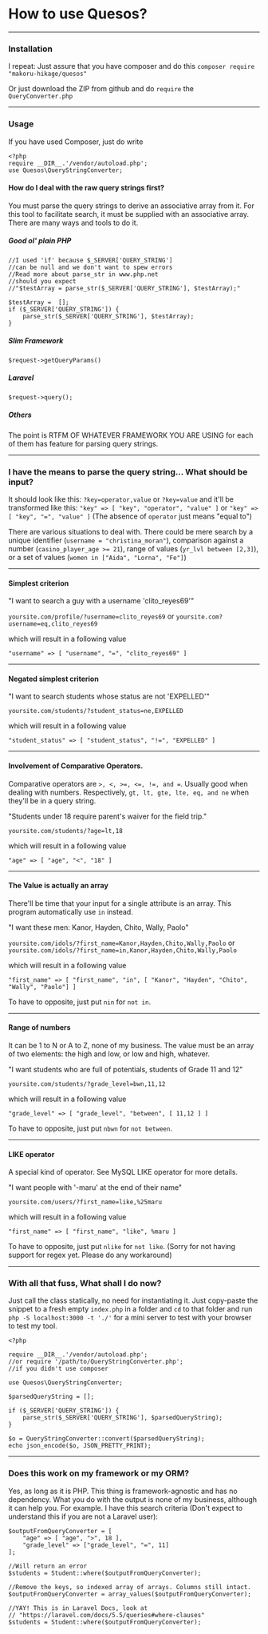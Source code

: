 # How to use Quesos?
___
### Installation
I repeat:
Just assure that you have composer and do this `composer require "makoru-hikage/quesos"`

Or just download the ZIP from github and do `require` the `QueryConverter.php`
___
### Usage
If you have used Composer, just do write
```
<?php
require __DIR__.'/vendor/autoload.php';
use Quesos\QueryStringConverter;
```
#### How do I deal with the raw query strings first?
You must parse the query strings to derive an associative array from it. For this tool to facilitate search, it must be supplied with an associative array. There are many ways and tools to do it.

##### Good ol' plain PHP

```
//I used 'if' because $_SERVER['QUERY_STRING']
//can be null and we don't want to spew errors
//Read more about parse_str in www.php.net
//should you expect 
//"$testArray = parse_str($_SERVER['QUERY_STRING'], $testArray);"

$testArray =  [];
if ($_SERVER['QUERY_STRING']) {
	parse_str($_SERVER['QUERY_STRING'], $testArray);
}
```
##### Slim Framework
`$request->getQueryParams()`
##### Laravel
`$request->query();`
##### Others
The point is RTFM OF WHATEVER FRAMEWORK YOU ARE USING for each of them has feature for parsing query strings.
___

### I have the means to parse the query string... What should be input?
It should look like this:
`?key=operator,value` or `?key=value` 
and it'll be transformed like this: 
`"key" => [ "key", "operator", "value" ]` or `"key" => [ "key", "=", "value" ]`
(The absence of `operator` just means "equal to")

There are various situations to deal with. There could be mere search by a unique identifier (`username = "christina_moran"`), comparison against a number (`casino_player_age >= 21`), range of values (`yr_lvl between [2,3]`), or a set of values (`women in ["Aida", "Lorna", "Fe"]`)
___

#### Simplest criterion
"I want to search a guy with a username 'clito_reyes69'"

`yoursite.com/profile/?username=clito_reyes69` or `yoursite.com?username=eq,clito_reyes69`

which will result in a following value

`"username" => [ "username", "=", "clito_reyes69" ]`
___

#### Negated simplest criterion
"I want to search students whose status are not 'EXPELLED'"

`yoursite.com/students/?student_status=ne,EXPELLED`

which will result in a following value

`"student_status" => [ "student_status", "!=", "EXPELLED" ]`
___

#### Involvement of Comparative Operators.
Comparative operators are `>, <, >=, <=, !=, and =`. Usually good when dealing with numbers. Respectively, `gt, lt, gte, lte, eq, and ne` when they'll be in a query string.

"Students under 18 require parent's waiver for the field trip."

`yoursite.com/students/?age=lt,18`

which will result in a following value

`"age" => [ "age", "<", "18" ]`
___

#### The Value is actually an array
There'll be time that your input for a single attribute is an array. This program automatically use `in` instead.

"I want these men: Kanor, Hayden, Chito, Wally, Paolo"

`yoursite.com/idols/?first_name=Kanor,Hayden,Chito,Wally,Paolo` or
`yoursite.com/idols/?first_name=in,Kanor,Hayden,Chito,Wally,Paolo`

which will result in a following value

`"first_name" => [ "first_name", "in", [ "Kanor", "Hayden", "Chito", "Wally", "Paolo"] ]`

To have to opposite, just put `nin` for `not in`.
___

#### Range of numbers
It can be 1 to N or A to Z, none of my business. The value must be an array of two elements: the high and low, or low and high, whatever.

"I want students who are full of potentials, students of Grade 11 and 12"

`yoursite.com/students/?grade_level=bwn,11,12`

which will result in a following value

`"grade_level" => [ "grade_level", "between", [ 11,12 ] ]`

To have to opposite, just put `nbwn` for `not between`.
___

#### LIKE operator
A special kind of operator. See MySQL LIKE operator for more details.

"I want people with '-maru' at the end of their name"

`yoursite.com/users/?first_name=like,%25maru`

which will result in a following value

`"first_name" => [ "first_name", "like", %maru ]`

To have to opposite, just put `nlike` for `not like`.
(Sorry for not having support for regex yet. Please do any workaround)
___

### With all that fuss, What shall I do now?
Just call the class statically, no need for instantiating it. Just copy-paste the snippet to a fresh empty `index.php` in a folder and `cd` to that folder and run `php -S localhost:3000 -t './'` for a mini server to test with your browser to test my tool.

```
<?php

require __DIR__.'/vendor/autoload.php';
//or require '/path/to/QueryStringConverter.php';
//if you didn't use composer

use Quesos\QueryStringConverter;

$parsedQueryString = [];

if ($_SERVER['QUERY_STRING']) {
	parse_str($_SERVER['QUERY_STRING'], $parsedQueryString);
}

$o = QueryStringConverter::convert($parsedQueryString);
echo json_encode($o, JSON_PRETTY_PRINT);
```
___

### Does this work on my framework or my ORM?
Yes, as long as it is PHP. This thing is framework-agnostic and has no dependency. What you do with the output is none of my business, although it can help you. For example. I have this search criteria (Don't expect to understand this if you are not a Laravel user):
```
$outputFromQueryConverter = [
    "age" => [ "age", ">", 18 ],
    "grade_level" => ["grade_level", "=", 11]
];

//Will return an error
$students = Student::where($outputFromQueryConverter);

//Remove the keys, so indexed array of arrays. Columns still intact.
$outputFromQueryConverter = array_values($outputFromQueryConverter);

//YAY! This is in Laravel Docs, look at
// "https://laravel.com/docs/5.5/queries#where-clauses"
$students = Student::where($outputFromQueryConverter);
```

